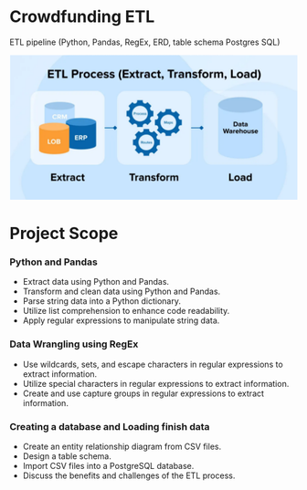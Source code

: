 # Crowdfunding ETL
ETL pipeline (Python, Pandas, RegEx, ERD, table schema Postgres SQL)

![ETL Image](https://raw.githubusercontent.com/fgsalomao/Crowdfunding_ETL/main/ETL.png)

# Project Scope

### Python and Pandas

- Extract data using Python and Pandas.
- Transform and clean data using Python and Pandas.
- Parse string data into a Python dictionary.
- Utilize list comprehension to enhance code readability.
- Apply regular expressions to manipulate string data.

### Data Wrangling using RegEx

- Use wildcards, sets, and escape characters in regular expressions to extract information.
- Utilize special characters in regular expressions to extract information.
- Create and use capture groups in regular expressions to extract information.

### Creating a database and Loading finish data

- Create an entity relationship diagram from CSV files.
- Design a table schema.
- Import CSV files into a PostgreSQL database.
- Discuss the benefits and challenges of the ETL process.
